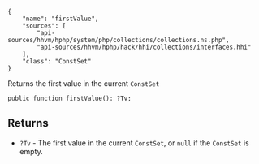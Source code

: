 ``` yamlmeta
{
    "name": "firstValue",
    "sources": [
        "api-sources/hhvm/hphp/system/php/collections/collections.ns.php",
        "api-sources/hhvm/hphp/hack/hhi/collections/interfaces.hhi"
    ],
    "class": "ConstSet"
}
```




Returns the first value in the current ` ConstSet `




``` Hack
public function firstValue(): ?Tv;
```




## Returns




+ ` ?Tv ` - The first value in the current `` ConstSet ``, or ``` null ``` if the
  ```` ConstSet ```` is empty.
<!-- HHAPIDOC -->
